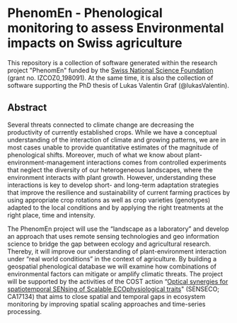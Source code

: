 # PhenomEn - Phenological monitoring to assess Environmental impacts on Swiss agriculture

This repository is a collection of software generated within the research project "PhenomEn" funded by the [Swiss National Science Foundation](https://snf.ch/en/FKhU9kAtfXx7w9AI/page/home) (grant no. IZCOZ0_198091). At the same time, it is also the collection of software supporting the PhD thesis of Lukas Valentin Graf (@lukasValentin).

## Abstract
Several threats connected to climate change are decreasing the productivity of currently established crops. While we have a conceptual understanding of the interaction of climate and growing patterns, we are in most cases unable to provide quantitative estimates of the magnitude of phenological shifts. Moreover, much of what we know about plant-environment-management interactions comes from controlled experiments that neglect the diversity of our heterogeneous landscapes, where the environment interacts with plant growth. However, understanding these interactions is key to develop short- and long-term adaptation strategies that improve the resilience and sustainability of current farming practices by using appropriate crop rotations as well as crop varieties (genotypes) adapted to the local conditions and by applying the right treatments at the right place, time and intensity.

The PhenomEn project will use the “landscape as a laboratory” and develop an approach that uses remote sensing technologies and geo information science to bridge the gap between ecology and agricultural research. Thereby, it will improve our understanding of plant-​environment interaction under “real world conditions” in the context of agriculture. By building a geospatial phenological database we will examine how combinations of environmental factors can mitigate or amplify climatic threats.
The project will be supported by the activities of the COST action “[Optical synergies for spatiotemporal SENsing of Scalable ECOphysiological traits](https://www.senseco.eu/)" (SENSECO; CA17134) that aims to close spatial and temporal gaps in ecosystem monitoring by improving spatial scaling approaches and time-​series processing.
